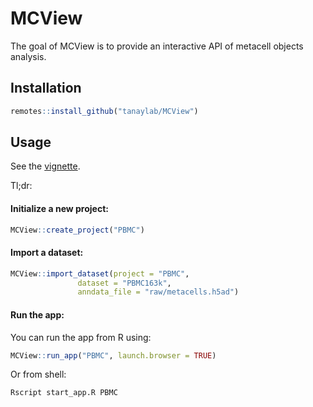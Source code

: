 
<!-- README.md is generated from README.Rmd. Please edit that file -->
# MCView

<!-- badges: start -->
<!-- badges: end -->
The goal of MCView is to provide an interactive API of metacell objects analysis.

## Installation

``` r
remotes::install_github("tanaylab/MCView")
```

## Usage

See the [vignette](https://tanaylab.github.io/MCView/articles/MCView.html).

Tl;dr:

#### Initialize a new project:

``` r
MCView::create_project("PBMC")
```

#### Import a dataset:

``` r
MCView::import_dataset(project = "PBMC", 
               dataset = "PBMC163k", 
               anndata_file = "raw/metacells.h5ad")
```

#### Run the app:

You can run the app from R using:

``` r
MCView::run_app("PBMC", launch.browser = TRUE)
```

Or from shell:

``` bash
Rscript start_app.R PBMC
```
